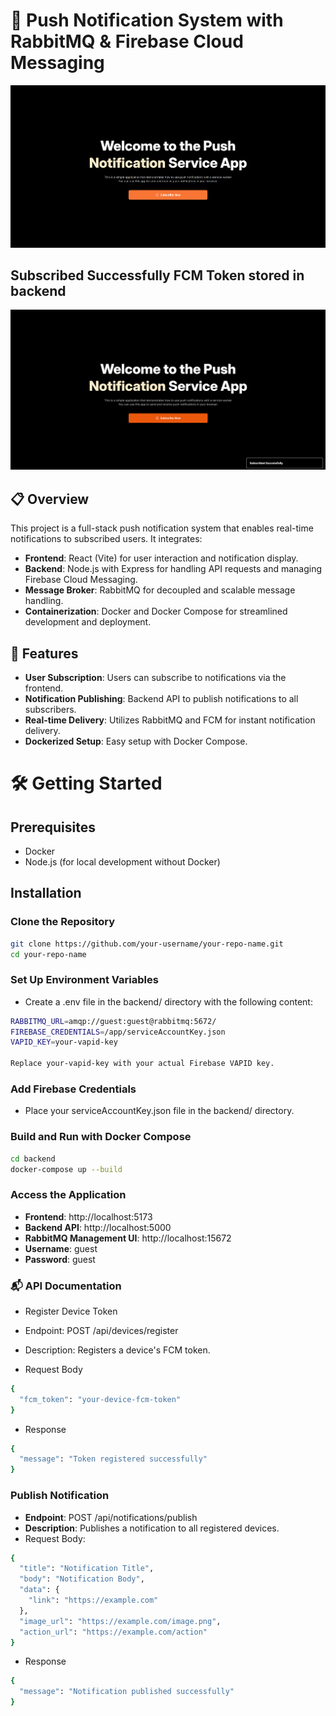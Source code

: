 # 🔔 Push Notification System with RabbitMQ & Firebase Cloud Messaging
![ALT TEXT](Home_Page.png)

## Subscribed Successfully FCM Token stored in backend
![ALt_TEXT](subscribe.png)


## 📋 Overview

This project is a full-stack push notification system that enables real-time notifications to subscribed users. It integrates:

- **Frontend**: React (Vite) for user interaction and notification display.
- **Backend**: Node.js with Express for handling API requests and managing Firebase Cloud Messaging.
- **Message Broker**: RabbitMQ for decoupled and scalable message handling.
- **Containerization**: Docker and Docker Compose for streamlined development and deployment.


## 🚀 Features

- **User Subscription**: Users can subscribe to notifications via the frontend.
- **Notification Publishing**: Backend API to publish notifications to all subscribers.
- **Real-time Delivery**: Utilizes RabbitMQ and FCM for instant notification delivery.
- **Dockerized Setup**: Easy setup with Docker Compose.

# 🛠️ Getting Started

## Prerequisites

- Docker
- Node.js (for local development without Docker)

## Installation

### Clone the Repository

```bash
git clone https://github.com/your-username/your-repo-name.git
cd your-repo-name
```
### Set Up Environment Variables
- Create a .env file in the backend/ directory with the following content:
```bash
RABBITMQ_URL=amqp://guest:guest@rabbitmq:5672/
FIREBASE_CREDENTIALS=/app/serviceAccountKey.json
VAPID_KEY=your-vapid-key

Replace your-vapid-key with your actual Firebase VAPID key.
```
### Add Firebase Credentials
- Place your serviceAccountKey.json file in the backend/ directory.

### Build and Run with Docker Compose
```bash
cd backend
docker-compose up --build
```

### Access the Application
- **Frontend**: http://localhost:5173
- **Backend API**: http://localhost:5000
- **RabbitMQ Management UI**: http://localhost:15672
- **Username**: guest
- **Password**: guest

### 📬 API Documentation
- Register Device Token
- Endpoint: POST /api/devices/register
- Description: Registers a device's FCM token.

- Request Body
```bash
{
  "fcm_token": "your-device-fcm-token"
}
```
- Response
```bash
{
  "message": "Token registered successfully"
}
```

### Publish Notification

- **Endpoint**: POST /api/notifications/publish
- **Description**: Publishes a notification to all registered devices.
- Request Body:

```bash
{
  "title": "Notification Title",
  "body": "Notification Body",
  "data": {
    "link": "https://example.com"
  },
  "image_url": "https://example.com/image.png",
  "action_url": "https://example.com/action"
}
```
- Response

```bash
{
  "message": "Notification published successfully"
}
```





